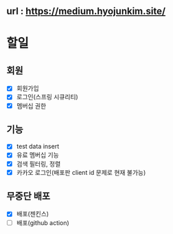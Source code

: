 ## url : https://medium.hyojunkim.site/

# 할일

## 회원
- [x] 회원가입
- [x] 로그인(스프링 시큐리티)
- [x] 멤버십 권한

## 기능
- [x] test data insert
- [x] 유료 멤버십 기능
- [x] 검색 필터링, 정렬
- [x] 카카오 로그인(배포판 client id 문제로 현재 불가능)

## 무중단 배포
- [x] 배포(젠킨스)
- [ ] 배포(github action)
